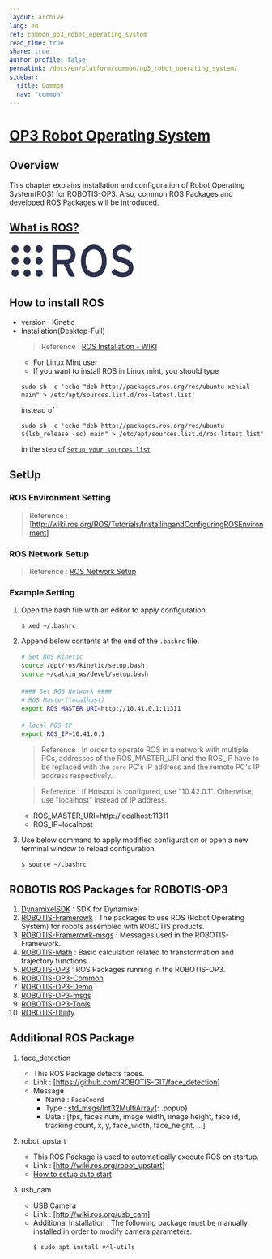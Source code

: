 ```yaml
---
layout: archive
lang: en
ref: common_op3_robot_operating_system
read_time: true
share: true
author_profile: false
permalink: /docs/en/platform/common/op3_robot_operating_system/
sidebar:
  title: Common
  nav: "common"
---
```


# [OP3 Robot Operating System](#op3-robot-operating-system)

## Overview
This chapter explains installation and configuration of Robot Operating System(ROS) for ROBOTIS-OP3. Also, common ROS Packages and developed ROS Packages will be introduced.  

## [What is ROS?]

![](/assets/images/platform/op3/ros_image.png)

## How to install ROS
 - version : Kinetic  
 - Installation(Desktop-Full)  
   > Reference : [ROS Installation - WIKI]  
     - For Linux Mint user  
     - If you want to install ROS in Linux mint, you should type 
      ```
      sudo sh -c 'echo "deb http://packages.ros.org/ros/ubuntu xenial main" > /etc/apt/sources.list.d/ros-latest.list'
      ```
      instead of
      ```
      sudo sh -c 'echo "deb http://packages.ros.org/ros/ubuntu $(lsb_release -sc) main" > /etc/apt/sources.list.d/ros-latest.list'
      ```
      in the step of [`Setup your sources.list`]

## SetUp
### ROS Environment Setting
> Reference : [http://wiki.ros.org/ROS/Tutorials/InstallingandConfiguringROSEnvironment]

### ROS Network Setup
> Reference : [ROS Network Setup]  

### Example Setting
  1. Open the bash file with an editor to apply configuration.  
     ```
     $ xed ~/.bashrc
     ```

  2. Append below contents at the end of the `.bashrc` file.  
     ```bash    
     # Set ROS Kinetic
     source /opt/ros/kinetic/setup.bash
     source ~/catkin_ws/devel/setup.bash

     #### Set ROS Network ####
     # ROS Master(localhost)
     export ROS_MASTER_URI=http://10.41.0.1:11311

     # local ROS IP
     export ROS_IP=10.41.0.1
     ```

     > Reference : In order to operate ROS in a network with multiple PCs, addresses of the ROS_MASTER_URI and the ROS_IP have to be replaced with the `core` PC's IP address and the remote PC's IP address respectively.  

     > Reference : If Hotspot is configured, use "10.42.0.1". Otherwise, use "localhost" instead of IP address.
       - ROS_MASTER_URI=http://localhost:11311
       - ROS_IP=localhost

  3. Use below command to apply modified configuration or open a new terminal window to reload configuration.  
     ```
     $ source ~/.bashrc
     ```

## ROBOTIS ROS Packages for ROBOTIS-OP3  
 1. [DynamixelSDK] : SDK for Dynamixel  
 2. [ROBOTIS-Framerowk] : The packages to use ROS (Robot Operating System) for robots assembled with ROBOTIS products.  
 3. [ROBOTIS-Framerowk-msgs] : Messages used in the ROBOTIS-Framework.  
 4. [ROBOTIS-Math] : Basic calculation related to transformation and trajectory functions.  
 5. [ROBOTIS-OP3] : ROS Packages running in the ROBOTIS-OP3.
 6. [ROBOTIS-OP3-Common]
 7. [ROBOTIS-OP3-Demo]  
 8. [ROBOTIS-OP3-msgs]  
 9. [ROBOTIS-OP3-Tools]  
 10. [ROBOTIS-Utility]


## Additional ROS Package
 1. face_detection  
    - This ROS Package detects faces.  
    - Link : [https://github.com/ROBOTIS-GIT/face_detection]  
    - Message  
       - Name : `FaceCoord`  
       - Type : [std_msgs/Int32MultiArray]{: .popup}
       - Data : [fps, faces num, image width, image height, face id, tracking count, x, y, face_width, face_height, ...]  

 2. robot_upstart  
    - This ROS Package is used to automatically execute ROS on startup.  
    - Link : [http://wiki.ros.org/robot_upstart]
    - [How to setup auto start]  

 3. usb_cam  
    - USB Camera  
    - Link : [http://wiki.ros.org/usb_cam]  
    - Additional Installation : The following package must be manually installed in order to modify camera parameters.  
      ```
      $ sudo apt install v4l-utils
      ```  
[std_msgs/Int32MultiArray]: /docs/en/popup/std_msgs_Int32MultiArray_msg/


[https://github.com/ROBOTIS-GIT/face_detection]: https://github.com/ROBOTIS-GIT/face_detection
[What is ROS?]: http://www.ros.org/about-ros/
[ROS Installation - WIKI]: http://wiki.ros.org/kinetic/Installation/Ubuntu
[`Setup your sources.list`]: http://wiki.ros.org/kinetic/Installation/Ubuntu#Installation.2BAC8-Ubuntu.2BAC8-Sources.Setup_your_sources.list
[http://wiki.ros.org/ROS/Tutorials/InstallingandConfiguringROSEnvironment]: http://wiki.ros.org/ROS/Tutorials/InstallingandConfiguringROSEnvironment
[ROS Network Setup]: http://wiki.ros.org/ROS/NetworkSetup
[DynamixelSDK]: /docs/en/software/robotis_framework_packages/#dynamixelsdk
[ROBOTIS-Framerowk]: /docs/en/software/robotis_framework_packages/#robotis-framework
[ROBOTIS-Framerowk-msgs]: /docs/en/software/robotis_framework_packages/#robotis-framework-msgs
[ROBOTIS-Math]: /docs/en/platform/common/robotis_math/#robotis-math
[ROBOTIS-OP3]: /docs/en/platform/op3/robotis_ros_packages/#robotis-op3
[ROBOTIS-OP3-Demo]: /docs/en/platform/op3/robotis_ros_packages/#robotis-op3-demo
[ROBOTIS-OP3-msgs]: /docs/en/platform/op3/robotis_ros_packages/#robotis-op3-msgs
[ROBOTIS-OP3-Tools]: /docs/en/platform/op3/robotis_ros_packages/#robotis-op3-tools
[ROBOTIS-OP3-Common]: /docs/en/platform/op3/robotis_ros_packages/#robotis-op3-common
[ROBOTIS-Utility]: https://github.com/ROBOTIS-GIT/ROBOTIS-Utility
[http://wiki.ros.org/robot_upstart]: http://wiki.ros.org/robot_upstart
[How to setup auto start]: OP3-How-to-kill-the-demo-program#31-start-demo-program-on-start
[http://wiki.ros.org/usb_cam]: http://wiki.ros.org/usb_cam
